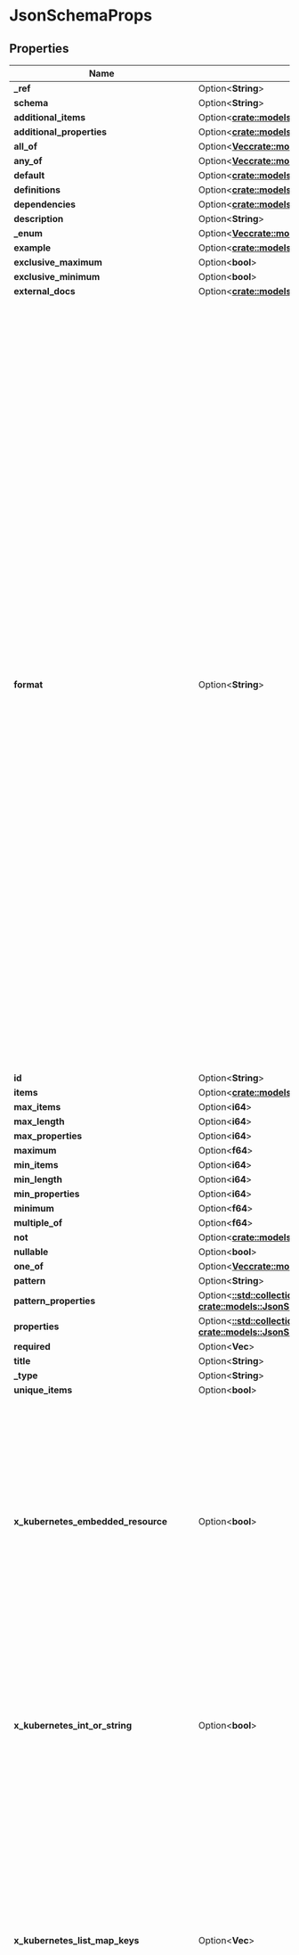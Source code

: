 # JsonSchemaProps

## Properties

Name | Type | Description | Notes
------------ | ------------- | ------------- | -------------
**_ref** | Option<**String**> |  | [optional]
**schema** | Option<**String**> |  | [optional]
**additional_items** | Option<[**crate::models::JsonSchemaPropsOrBool**](JSONSchemaPropsOrBool.md)> |  | [optional]
**additional_properties** | Option<[**crate::models::JsonSchemaPropsOrBool**](JSONSchemaPropsOrBool.md)> |  | [optional]
**all_of** | Option<[**Vec<crate::models::JsonSchemaProps>**](JSONSchemaProps.md)> |  | [optional]
**any_of** | Option<[**Vec<crate::models::JsonSchemaProps>**](JSONSchemaProps.md)> |  | [optional]
**default** | Option<[**crate::models::Json**](JSON.md)> |  | [optional]
**definitions** | Option<[**crate::models::JsonSchemaDefinitions**](JSONSchemaDefinitions.md)> |  | [optional]
**dependencies** | Option<[**crate::models::JsonSchemaDependencies**](JSONSchemaDependencies.md)> |  | [optional]
**description** | Option<**String**> |  | [optional]
**_enum** | Option<[**Vec<crate::models::Json>**](JSON.md)> |  | [optional]
**example** | Option<[**crate::models::Json**](JSON.md)> |  | [optional]
**exclusive_maximum** | Option<**bool**> |  | [optional]
**exclusive_minimum** | Option<**bool**> |  | [optional]
**external_docs** | Option<[**crate::models::ExternalDocumentation**](ExternalDocumentation.md)> |  | [optional]
**format** | Option<**String**> | format is an OpenAPI v3 format string. Unknown formats are ignored. The following formats are validated:  bsonobjectid: a bson object ID, i.e. a 24 characters hex string uri: an URI as parsed by Golang net/url.ParseRequestURI email: an email address as parsed by Golang net/mail.ParseAddress hostname: a valid representation for an Internet host name, as defined by RFC 1034, section 3.1 [RFC1034]. ipv4: an IPv4 IP as parsed by Golang net.ParseIP ipv6: an IPv6 IP as parsed by Golang net.ParseIP cidr: a CIDR as parsed by Golang net.ParseCIDR mac: a MAC address as parsed by Golang net.ParseMAC uuid: an UUID that allows uppercase defined by the regex (?i)^[0-9a-f]{8}-?[0-9a-f]{4}-?[0-9a-f]{4}-?[0-9a-f]{4}-?[0-9a-f]{12}$ uuid3: an UUID3 that allows uppercase defined by the regex (?i)^[0-9a-f]{8}-?[0-9a-f]{4}-?3[0-9a-f]{3}-?[0-9a-f]{4}-?[0-9a-f]{12}$ uuid4: an UUID4 that allows uppercase defined by the regex (?i)^[0-9a-f]{8}-?[0-9a-f]{4}-?4[0-9a-f]{3}-?[89ab][0-9a-f]{3}-?[0-9a-f]{12}$ uuid5: an UUID5 that allows uppercase defined by the regex (?i)^[0-9a-f]{8}-?[0-9a-f]{4}-?5[0-9a-f]{3}-?[89ab][0-9a-f]{3}-?[0-9a-f]{12}$ isbn: an ISBN10 or ISBN13 number string like \"0321751043\" or \"978-0321751041\" isbn10: an ISBN10 number string like \"0321751043\" isbn13: an ISBN13 number string like \"978-0321751041\" creditcard: a credit card number defined by the regex ^(?:4[0-9]{12}(?:[0-9]{3})?|5[1-5][0-9]{14}|6(?:011|5[0-9][0-9])[0-9]{12}|3[47][0-9]{13}|3(?:0[0-5]|[68][0-9])[0-9]{11}|(?:2131|1800|35\\\\d{3})\\\\d{11})$ with any non digit characters mixed in ssn: a U.S. social security number following the regex ^\\\\d{3}[- ]?\\\\d{2}[- ]?\\\\d{4}$ hexcolor: an hexadecimal color code like \"#FFFFFF: following the regex ^#?([0-9a-fA-F]{3}|[0-9a-fA-F]{6})$ rgbcolor: an RGB color code like rgb like \"rgb(255,255,2559\" byte: base64 encoded binary data password: any kind of string date: a date string like \"2006-01-02\" as defined by full-date in RFC3339 duration: a duration string like \"22 ns\" as parsed by Golang time.ParseDuration or compatible with Scala duration format datetime: a date time string like \"2014-12-15T19:30:20.000Z\" as defined by date-time in RFC3339. | [optional]
**id** | Option<**String**> |  | [optional]
**items** | Option<[**crate::models::JsonSchemaPropsOrArray**](JSONSchemaPropsOrArray.md)> |  | [optional]
**max_items** | Option<**i64**> |  | [optional]
**max_length** | Option<**i64**> |  | [optional]
**max_properties** | Option<**i64**> |  | [optional]
**maximum** | Option<**f64**> |  | [optional]
**min_items** | Option<**i64**> |  | [optional]
**min_length** | Option<**i64**> |  | [optional]
**min_properties** | Option<**i64**> |  | [optional]
**minimum** | Option<**f64**> |  | [optional]
**multiple_of** | Option<**f64**> |  | [optional]
**not** | Option<[**crate::models::JsonSchemaProps**](JSONSchemaProps.md)> |  | [optional]
**nullable** | Option<**bool**> |  | [optional]
**one_of** | Option<[**Vec<crate::models::JsonSchemaProps>**](JSONSchemaProps.md)> |  | [optional]
**pattern** | Option<**String**> |  | [optional]
**pattern_properties** | Option<[**::std::collections::HashMap<String, crate::models::JsonSchemaProps>**](JSONSchemaProps.md)> |  | [optional]
**properties** | Option<[**::std::collections::HashMap<String, crate::models::JsonSchemaProps>**](JSONSchemaProps.md)> |  | [optional]
**required** | Option<**Vec<String>**> |  | [optional]
**title** | Option<**String**> |  | [optional]
**_type** | Option<**String**> |  | [optional]
**unique_items** | Option<**bool**> |  | [optional]
**x_kubernetes_embedded_resource** | Option<**bool**> | x-kubernetes-embedded-resource defines that the value is an embedded Kubernetes runtime.Object, with TypeMeta and ObjectMeta. The type must be object. It is allowed to further restrict the embedded object. kind, apiVersion and metadata are validated automatically. x-kubernetes-preserve-unknown-fields is allowed to be true, but does not have to be if the object is fully specified (up to kind, apiVersion, metadata). | [optional]
**x_kubernetes_int_or_string** | Option<**bool**> | x-kubernetes-int-or-string specifies that this value is either an integer or a string. If this is true, an empty type is allowed and type as child of anyOf is permitted if following one of the following patterns:  1) anyOf: type: integer type: string 2) allOf: anyOf: type: integer type: string ... zero or more | [optional]
**x_kubernetes_list_map_keys** | Option<**Vec<String>**> | x-kubernetes-list-map-keys annotates an array with the x-kubernetes-list-type `map` by specifying the keys used as the index of the map.  This tag MUST only be used on lists that have the \"x-kubernetes-list-type\" extension set to \"map\". Also, the values specified for this attribute must be a scalar typed field of the child structure (no nesting is supported).  The properties specified must either be required or have a default value, to ensure those properties are present for all list items.  +optional | [optional]
**x_kubernetes_list_type** | Option<**String**> | x-kubernetes-list-type annotates an array to further describe its topology. This extension must only be used on lists and may have 3 possible values:  1) `atomic`: the list is treated as a single entity, like a scalar. Atomic lists will be entirely replaced when updated. This extension may be used on any type of list (struct, scalar, ...). 2) `set`: Sets are lists that must not have multiple items with the same value. Each value must be a scalar, an object with x-kubernetes-map-type `atomic` or an array with x-kubernetes-list-type `atomic`. 3) `map`: These lists are like maps in that their elements have a non-index key used to identify them. Order is preserved upon merge. The map tag must only be used on a list with elements of type object. Defaults to atomic for arrays. +optional | [optional]
**x_kubernetes_map_type** | Option<**String**> | x-kubernetes-map-type annotates an object to further describe its topology. This extension must only be used when type is object and may have 2 possible values:  1) `granular`: These maps are actual maps (key-value pairs) and each fields are independent from each other (they can each be manipulated by separate actors). This is the default behaviour for all maps. 2) `atomic`: the list is treated as a single entity, like a scalar. Atomic maps will be entirely replaced when updated. +optional | [optional]
**x_kubernetes_preserve_unknown_fields** | Option<**bool**> | x-kubernetes-preserve-unknown-fields stops the API server decoding step from pruning fields which are not specified in the validation schema. This affects fields recursively, but switches back to normal pruning behaviour if nested properties or additionalProperties are specified in the schema. This can either be true or undefined. False is forbidden. | [optional]
**x_kubernetes_validations** | Option<[**crate::models::ValidationRules**](ValidationRules.md)> |  | [optional]

[[Back to Model list]](../README.md#documentation-for-models) [[Back to API list]](../README.md#documentation-for-api-endpoints) [[Back to README]](../README.md)


